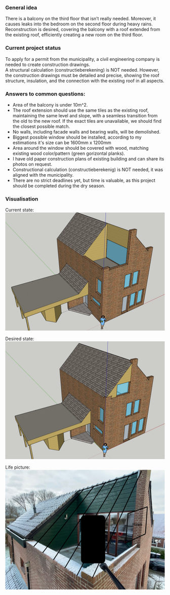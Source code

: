 ### General idea
There is a balcony on the third floor that isn’t really needed. Moreover, it causes leaks into the bedroom on the second floor during heavy rains. Reconstruction is desired, covering the balcony with a roof extended from the existing roof, efficiently creating a new room on the third floor.

### Current project status
To apply for a permit from the municipality, a civil engineering company is needed to create construction drawings.  
A structural calculation (constructieberekening) is NOT needed. However, the construction drawings must be detailed and precise, showing the roof structure, insulation, and the connection with the existing roof in all aspects.

### Answers to common questions:
* Area of the balcony is under 10m^2.
* The roof extension should use the same tiles as the existing roof, maintaining the same level and slope, with a seamless transition from the old to the new roof. If the exact tiles are unavailable, we should find the closest possible match.
* No walls, including facade walls and bearing walls, will be demolished.
* Biggest possible window should be installed, according to my estimations it's size can be 1600mm x 1200mm
* Area around the window should be covered with wood, matching existing wood color/pattern (green gorizontal planks).
* I have old paper construction plans of existing building and can share its photos on request.
* Constructional calculation (constructieberekenig) is NOT needed, it was aligned with the municipality.
* There are no strict deadlines yet, but time is valuable, as this project should be completed during the dry season.

### Visualisation
Current state:  
![Current](color_current.png)  

Desired state:  
![Desired](color_future.png)  

Life picture:  
![Real](real.jpeg)
